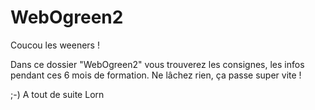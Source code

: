 # WebOgreen2

Coucou les weeners ! 

Dans ce dossier "WebOgreen2" vous trouverez les consignes, les infos pendant ces 6 mois de formation.
Ne lâchez rien, ça passe super vite !

;-)
A tout de suite
Lorn
